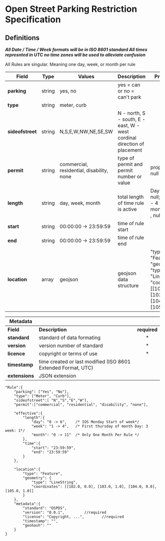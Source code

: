 # Open Street Parking Restriction Specification
## Definitions
***All Date / Time / Week formats will be in ISO 8601 standard
All times represnted in UTC no time zones will be used to alleviate confusion***

All Rules are singular. Meaning one day, week, or month per rule

|Field | Type | Values | Description | Properties|
|--|--|--|--|--|
|**parking**| string| yes, no | yes = can or no = can't park |
|**type**| string| meter, curb | | 
|**sideofstreet**| string| N,S,E,W,NW,NE,SE,SW | N - north, S - south, E - east, W - west cordinal direction of placement| |
|**permit**| string|  commercial, residential, disability, none| type of permit and permit number or value |prop: 'value', null|
| **length**| string| day, week, month | total length of time rule is active| Day: 0 - 6, null; week: 1 - 4 , null ; month: 0 - 11 , null|
| **start**| string |00:00:00 -> 23:59:59| time of rule start| |
| **end**| string |00:00:00 -> 23:59:59| time of rule end| |	
| **location**|array |geojson |geojson data structure | "type": "Feature", "geometry" "type": "LineString", "coordinates": [[102.0, 0.0], [103.0, 1.0], [104.0, 0.0], [105.0, 1.0]]}|

|Metadata| | |
--|--|:--:
|**Field**| **Description**| **required**|
|**standard**| standard of data formating | *
|**version**| version number of standard| *
|**licence**| copyright or terms of use| *
|**timestamp**| time created or last modified (ISO 8601 Extended Format, UTC)|
|**extensions**| JSON extension |

    "Rule":{
        "parking": ["Yes", "No"], 
        "type": ["Meter", "Curb"],
        "sideofstreet":[ "N","S","E","W"],
        "permit":["commercial", "residential", "disability", "none"],

    	"effective":{
        	"length":{
        		"day": "0 -> 6",    /* IOS Monday Start of week*/
        	    "week": "1 -> 4",   /* First thursday of month Day: 3 week: 1*/
                "month": "0 -> 11"  /* Only One Month Per Rule */
        	},
            "time":{
        	    "start": "23:59:59",
        	 	"end": "23:59:59"
        	}
     	},

        "location":{
	        "type": "Feature",
	        "geometry": {
	        	"type": "LineString",
	        	"coordinates": [[102.0, 0.0], [103.0, 1.0], [104.0, 0.0], [105.0, 1.0]]
	        }
		},
        "metadata":{
        	"standard": "OSPDS",
        	"version": "0.0.1", 		//required
        	"license": "Copyright, ...",	    //required 
        	"timestamp": "",
        	"geohash": ""
        }
    }